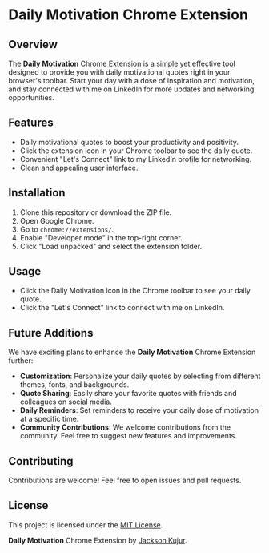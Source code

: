 # Daily Motivation Chrome Extension



## Overview

The **Daily Motivation** Chrome Extension is a simple yet effective tool designed to provide you with daily motivational quotes right in your browser's toolbar. Start your day with a dose of inspiration and motivation, and stay connected with me on LinkedIn for more updates and networking opportunities.

## Features

- Daily motivational quotes to boost your productivity and positivity.
- Click the extension icon in your Chrome toolbar to see the daily quote.
- Convenient "Let's Connect" link to my LinkedIn profile for networking.
- Clean and appealing user interface.

## Installation

1. Clone this repository or download the ZIP file.
2. Open Google Chrome.
3. Go to `chrome://extensions/`.
4. Enable "Developer mode" in the top-right corner.
5. Click "Load unpacked" and select the extension folder.


## Usage

- Click the Daily Motivation icon in the Chrome toolbar to see your daily quote.
- Click the "Let's Connect" link to connect with me on LinkedIn.

## Future Additions

We have exciting plans to enhance the **Daily Motivation** Chrome Extension further:

- **Customization**: Personalize your daily quotes by selecting from different themes, fonts, and backgrounds.
- **Quote Sharing**: Easily share your favorite quotes with friends and colleagues on social media.
- **Daily Reminders**: Set reminders to receive your daily dose of motivation at a specific time.
- **Community Contributions**: We welcome contributions from the community. Feel free to suggest new features and improvements.

## Contributing

Contributions are welcome! Feel free to open issues and pull requests.

## License

This project is licensed under the [MIT License](LICENSE).



**Daily Motivation** Chrome Extension by [Jackson Kujur](https://www.linkedin.com/in/contact-jacksonkujur/).
